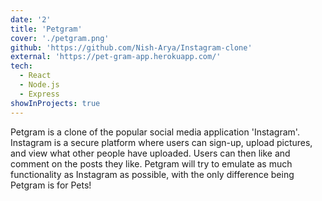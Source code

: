 ```yaml
---
date: '2'
title: 'Petgram'
cover: './petgram.png'
github: 'https://github.com/Nish-Arya/Instagram-clone'
external: 'https://pet-gram-app.herokuapp.com/'
tech:
  - React
  - Node.js
  - Express
showInProjects: true
---
```


Petgram is a clone of the popular social media application 'Instagram'. Instagram is a secure platform where users can sign-up, upload pictures, and view what other people have uploaded. Users can then like and comment on the posts they like. Petgram will try to emulate as much functionality as Instagram as possible, with the only difference being Petgram is for Pets!
